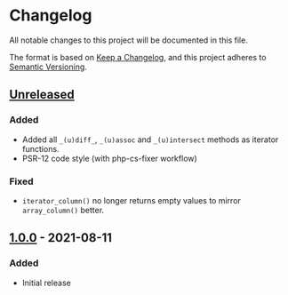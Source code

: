 # Changelog
All notable changes to this project will be documented in this file.

The format is based on [Keep a Changelog](https://keepachangelog.com/en/1.0.0/),
and this project adheres to [Semantic Versioning](https://semver.org/spec/v2.0.0.html).

## [Unreleased]
### Added
- Added all `_(u)diff_`, `_(u)assoc` and `_(u)intersect` methods as iterator functions.
- PSR-12 code style (with php-cs-fixer workflow)

### Fixed
- `iterator_column()` no longer returns empty values to mirror `array_column()` better.

## [1.0.0] - 2021-08-11
### Added
- Initial release

[Unreleased]: https://github.com/doekenorg/iterator-functions/compare/1.0.0...HEAD
[1.0.0]: https://github.com/doekenorg/iterator-functions/releases/tag/1.0.0
